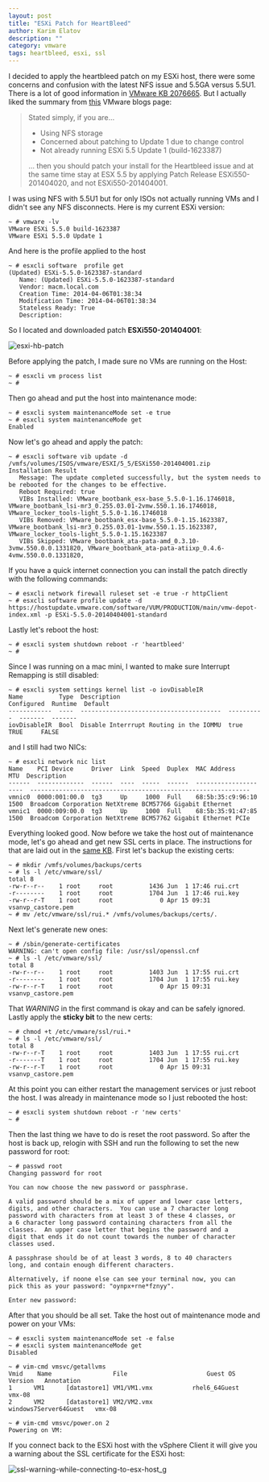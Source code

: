 ```yaml
---
layout: post
title: "ESXi Patch for HeartBleed"
author: Karim Elatov
description: ""
category: vmware
tags: heartbleed, esxi, ssl
---
```

I decided to apply the heartbleed patch on my ESXi host, there were some concerns and confusion with the latest NFS issue and 5.5GA versus 5.5U1. There is a lot of good information in [VMware KB 2076665](http://kb.vmware.com/kb/2076665). But I actually liked the summary from [this](http://blogs.vmware.com/kb/2014/04/patching-esxi-5-5-heartbleed-without-installing-update-1.html) VMware blogs page:

> Stated simply, if you are…
>
> - Using NFS storage
> - Concerned about patching to Update 1 due to change control
> - Not already running ESXi 5.5 Update 1 (build-1623387)
>
> … then you should patch your install for the Heartbleed issue and at the same time stay at ESX 5.5 by applying Patch Release ESXi550-201404020, and not ESXi550-201404001.

I was using NFS with 5.5U1 but for only ISOs not actually running VMs and I didn't see any NFS disconnects. Here is my current ESXi version:

	~ # vmware -lv
	VMware ESXi 5.5.0 build-1623387
	VMware ESXi 5.5.0 Update 1

And here is the profile applied to the host

	~ # esxcli software  profile get
	(Updated) ESXi-5.5.0-1623387-standard
	   Name: (Updated) ESXi-5.5.0-1623387-standard
	   Vendor: macm.local.com
	   Creation Time: 2014-04-06T01:38:34
	   Modification Time: 2014-04-06T01:38:34
	   Stateless Ready: True
	   Description: 

So I located and downloaded patch **ESXi550-201404001**:

![esxi-hb-patch](https://googledrive.com/host/0B4vYKT_-8g4IMms0cV96RnJhUE0/esxi-hb-patch.png)

Before applying the patch, I made sure no VMs are running on the Host:

	~ # esxcli vm process list
	~ #

Then go ahead and put the host into maintenance mode:

	~ # esxcli system maintenanceMode set -e true
	~ # esxcli system maintenanceMode get
	Enabled

Now let's go ahead and apply the patch:

	~ # esxcli software vib update -d /vmfs/volumes/ISOS/vmware/ESXI/5_5/ESXi550-201404001.zip 
	Installation Result
	   Message: The update completed successfully, but the system needs to be rebooted for the changes to be effective.
	   Reboot Required: true
	   VIBs Installed: VMware_bootbank_esx-base_5.5.0-1.16.1746018, VMware_bootbank_lsi-mr3_0.255.03.01-2vmw.550.1.16.1746018, VMware_locker_tools-light_5.5.0-1.16.1746018
	   VIBs Removed: VMware_bootbank_esx-base_5.5.0-1.15.1623387, VMware_bootbank_lsi-mr3_0.255.03.01-1vmw.550.1.15.1623387, VMware_locker_tools-light_5.5.0-1.15.1623387
	   VIBs Skipped: VMware_bootbank_ata-pata-amd_0.3.10-3vmw.550.0.0.1331820, VMware_bootbank_ata-pata-atiixp_0.4.6-4vmw.550.0.0.1331820,

If you have a quick internet connection you can install the patch directly with the following commands:

	~ # esxcli network firewall ruleset set -e true -r httpClient
	~ # esxcli software profile update -d https://hostupdate.vmware.com/software/VUM/PRODUCTION/main/vmw-depot-index.xml -p ESXi-5.5.0-20140404001-standard

Lastly let's reboot the host:

	~ # esxcli system shutdown reboot -r 'heartbleed'
	~ # 

Since I was running on a mac mini, I wanted to make sure  Interrupt Remapping is still disabled:

	~ # esxcli system settings kernel list -o iovDisableIR
	Name          Type  Description                              Configured  Runtime  Default
	------------  ----  ---------------------------------------  ----------  -------  -------
	iovDisableIR  Bool  Disable Interrrupt Routing in the IOMMU  true        TRUE     FALSE  


and I still had two NICs:

	~ # esxcli network nic list
	Name    PCI Device     Driver  Link  Speed  Duplex  MAC Address         MTU  Description                                                  
	------  -------------  ------  ----  -----  ------  -----------------  ----  -------------------------------------------------------------
	vmnic0  0000:001:00.0  tg3     Up     1000  Full    68:5b:35:c9:96:10  1500  Broadcom Corporation NetXtreme BCM57766 Gigabit Ethernet     
	vmnic1  0000:009:00.0  tg3     Up     1000  Full    68:5b:35:91:47:85  1500  Broadcom Corporation NetXtreme BCM57762 Gigabit Ethernet PCIe

Everything looked good. Now before we take the host out of maintenance mode, let's go ahead and get new SSL certs in place. The instructions for that are laid out in the [same KB](http://kb.vmware.com/kb/2076665). First let's backup the existing certs:

	~ # mkdir /vmfs/volumes/backups/certs
	~ # ls -l /etc/vmware/ssl/
	total 8
	-rw-r--r--    1 root     root          1436 Jun  1 17:46 rui.crt
	-r--------    1 root     root          1704 Jun  1 17:46 rui.key
	-rw-r--r-T    1 root     root             0 Apr 15 09:31 vsanvp_castore.pem
	~ # mv /etc/vmware/ssl/rui.* /vmfs/volumes/backups/certs/.

Next let's generate new ones:

	~ # /sbin/generate-certificates 
	WARNING: can't open config file: /usr/ssl/openssl.cnf
	~ # ls -l /etc/vmware/ssl/
	total 8
	-rw-r--r--    1 root     root          1403 Jun  1 17:55 rui.crt
	-r--------    1 root     root          1704 Jun  1 17:55 rui.key
	-rw-r--r-T    1 root     root             0 Apr 15 09:31 vsanvp_castore.pem

That *WARNING* in the first command is okay and can be safely ignored. Lastly apply the **sticky bit** to the new certs:

	~ # chmod +t /etc/vmware/ssl/rui.*
	~ # ls -l /etc/vmware/ssl/
	total 8
	-rw-r--r-T    1 root     root          1403 Jun  1 17:55 rui.crt
	-r-------T    1 root     root          1704 Jun  1 17:55 rui.key
	-rw-r--r-T    1 root     root             0 Apr 15 09:31 vsanvp_castore.pem

At this point you can either restart the management services or just reboot the host. I was already in maintenance mode so I just rebooted the host:

	~ # esxcli system shutdown reboot -r 'new certs'
	~ # 

Then the last thing we have to do is reset the root password. So after the host is back up, relogin with SSH and run the following to set the new password for root:

	~ # passwd root
	Changing password for root

	You can now choose the new password or passphrase.

	A valid password should be a mix of upper and lower case letters,
	digits, and other characters.  You can use a 7 character long
	password with characters from at least 3 of these 4 classes, or
	a 6 character long password containing characters from all the
	classes.  An upper case letter that begins the password and a
	digit that ends it do not count towards the number of character
	classes used.

	A passphrase should be of at least 3 words, 8 to 40 characters
	long, and contain enough different characters.

	Alternatively, if noone else can see your terminal now, you can
	pick this as your password: "oynpx+rne*fznyy".

	Enter new password: 

After that you should be all set. Take the host out of maintenance mode and power on your VMs:

	~ # esxcli system maintenanceMode set -e false
	~ # esxcli system maintenanceMode get
	Disabled

	~ # vim-cmd vmsvc/getallvms
	Vmid    Name                 File                      Guest OS          Version   Annotation
	1      VM1      [datastore1] VM1/VM1.vmx           rhel6_64Guest           vmx-08              
	2      VM2      [datastore1] VM2/VM2.vmx           windows7Server64Guest   vmx-08              

	~ # vim-cmd vmsvc/power.on 2
	Powering on VM:

If you connect back to the ESXi host with the vSphere Client it will give you a warning about the SSL certificate for the ESXi host:

![ssl-warning-while-connecting-to-esx-host_g](https://googledrive.com/host/0B4vYKT_-8g4IMms0cV96RnJhUE0/ssl-warning-while-connecting-to-esx-host_g.png)

